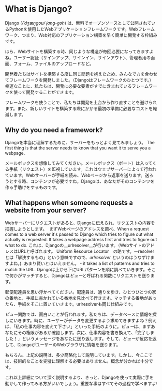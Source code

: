 # What is Django?

Django (_/ˈdʒæŋɡoʊ/ jang-goh_) は、無料でオープンソースとして公開されているPythonを使用したWebアプリケーションフレームワークです。Webフレームワーク、つまり、Web対応のアプリケーション構築を早く簡単に開発する枠組みです。

ほら、Webサイトを構築する時、同じような構造が毎回必要になってきますよね。ユーザー認証（サインアップ、サインイン、サインアウト）、管理者用の画面、フォーム、ファイルのアップロードなど。

開発者たちはサイトを構築する度に同じ問題を抱えたため、みんなで力を合わせてフレームワークを開発しました。（Djangoはフレームワークのひとつです。）幸運なことに、私たちは、開発に必要な要素がすでに含まれているフレームワークを使って開発することができます。

フレームワークを使うことで、私たちは開発を土台から作り直すことを避けられます。また、新しいサイトを構築する際にかかる最初の準備に必要なコストを軽減します。

## Why do you need a framework?

Djangoを本当に理解するために、サーバーをもっとよく見てみましょう。 The first thing is that the server needs to know that you want it to serve you a webpage.

メールボックスを想像してみてください。メールボックス（ポート）は入ってくる手紙（リクエスト）を監視しています。これはウェブサーバーによって行われています。Webサーバーが手紙を読み、Webページから返事を送ります。送ろうとする時、コンテンツが必要ですね。Djangoは、あなたがそのコンテンツを作る手助けをするものです。

## What happens when someone requests a website from your server?

Webサーバーにリクエストがあると、Djangoに伝えられ、リクエストの内容を把握しようとします。　まずWebページのアドレスを調べ、When a request comes to a web server it's passed to Django which tries to figure out what actually is requested. It takes a webpage address first and tries to figure out what to do. これは、Djangoの__urlresolver__が行います。（WebサイトのアドレスはURLと呼ばれます。 Uniform Resource Locator　の略です。ーresolverとは「解決するもの」という意味ですので、*urlresolver* というのはうなずけますよね。). あまり賢いとはいえません。 - it takes a list of patterns and tries to match the URL. Djangoは上から下にURLパターンを順に調べていきます。そこで何かがマッチすると、Djangoは*ビュー*と呼ばれる関数にリクエストを送ります。

郵便配達員を思い浮かべてください。配達員は、通りを歩き、ひとつひとつの家の番地と、手紙に書かれている番地を見比べて行きます。マッチする番地があったら、手紙をそこに置いていきます。urlresolverも同じ仕組みです。

*ビュー*関数では、面白いことが行われます。私たちは、データベースに情報を探しにいきます。時に、ユーザーがデータを変更するよう求めてきますよね？例えば、「私の仕事内容を変えて下さい」といった手紙のように。*ビュー*は、まずあなたにその権限があるか確認します。次に、仕事内容を書き換えて、「完了しました！」というメッセージをあなたに送り返します。そして、*ビュー*が反応を返して、DjangoがユーザーのWebブラウザに情報を送ります。

もちろん、上記の説明は、多少簡略化して説明しています。しかし、今ここでは、技術的なことを完璧に理解する必要はありません。概念が分かれば十分です。

これ以上詳細について深く説明するより、きっと、Djangoを使って実際に手を動かして作ってみる方がいいでしょう。重要な事はすべてその過程で学べますよ!


